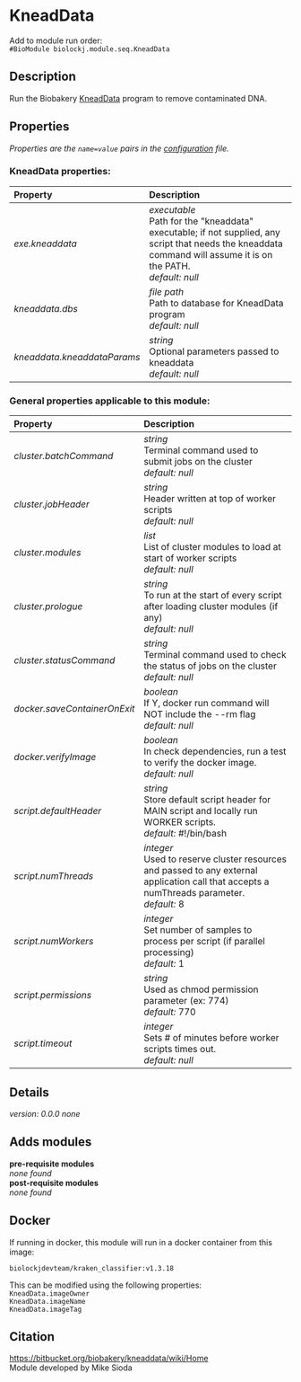 # KneadData
Add to module run order:                    
`#BioModule biolockj.module.seq.KneadData`

## Description 
Run the Biobakery [KneadData](https://bitbucket.org/biobakery/kneaddata/wiki/Home) program to remove contaminated DNA.

## Properties 
*Properties are the `name=value` pairs in the [configuration](../../../Configuration#properties) file.*                   

### KneadData properties: 
| Property| Description |
| :--- | :--- |
| *exe.kneaddata* | _executable_ <br>Path for the "kneaddata" executable; if not supplied, any script that needs the kneaddata command will assume it is on the PATH.<br>*default:*  *null* |
| *kneaddata.dbs* | _file path_ <br>Path to database for KneadData program<br>*default:*  *null* |
| *kneaddata.kneaddataParams* | _string_ <br>Optional parameters passed to kneaddata<br>*default:*  *null* |

### General properties applicable to this module: 
| Property| Description |
| :--- | :--- |
| *cluster.batchCommand* | _string_ <br>Terminal command used to submit jobs on the cluster<br>*default:*  *null* |
| *cluster.jobHeader* | _string_ <br>Header written at top of worker scripts<br>*default:*  *null* |
| *cluster.modules* | _list_ <br>List of cluster modules to load at start of worker scripts<br>*default:*  *null* |
| *cluster.prologue* | _string_ <br>To run at the start of every script after loading cluster modules (if any)<br>*default:*  *null* |
| *cluster.statusCommand* | _string_ <br>Terminal command used to check the status of jobs on the cluster<br>*default:*  *null* |
| *docker.saveContainerOnExit* | _boolean_ <br>If Y, docker run command will NOT include the --rm flag<br>*default:*  *null* |
| *docker.verifyImage* | _boolean_ <br>In check dependencies, run a test to verify the docker image.<br>*default:*  *null* |
| *script.defaultHeader* | _string_ <br>Store default script header for MAIN script and locally run WORKER scripts.<br>*default:*  #!/bin/bash |
| *script.numThreads* | _integer_ <br>Used to reserve cluster resources and passed to any external application call that accepts a numThreads parameter.<br>*default:*  8 |
| *script.numWorkers* | _integer_ <br>Set number of samples to process per script (if parallel processing)<br>*default:*  1 |
| *script.permissions* | _string_ <br>Used as chmod permission parameter (ex: 774)<br>*default:*  770 |
| *script.timeout* | _integer_ <br>Sets # of minutes before worker scripts times out.<br>*default:*  *null* |

## Details 
_version: 0.0.0_ 
*none*

## Adds modules 
**pre-requisite modules**                    
*none found*                   
**post-requisite modules**                    
*none found*                   

## Docker 
If running in docker, this module will run in a docker container from this image:<br>
```
biolockjdevteam/kraken_classifier:v1.3.18
```
This can be modified using the following properties:<br>
`KneadData.imageOwner`<br>
`KneadData.imageName`<br>
`KneadData.imageTag`<br>

## Citation 
https://bitbucket.org/biobakery/kneaddata/wiki/Home                   
Module developed by Mike Sioda

